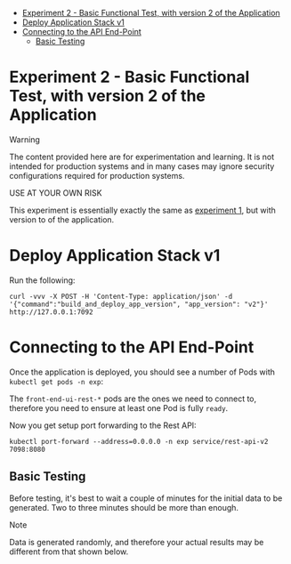 
- [Experiment 2 - Basic Functional Test, with version 2 of the Application](#experiment-2---basic-functional-test-with-version-2-of-the-application)
- [Deploy Application Stack v1](#deploy-application-stack-v1)
- [Connecting to the API End-Point](#connecting-to-the-api-end-point)
  - [Basic Testing](#basic-testing)


# Experiment 2 - Basic Functional Test, with version 2 of the Application

> [!WARNING]
> The content provided here are for experimentation and learning. It is not intended for production systems and in many cases may ignore security configurations required for production systems.
>
> USE AT YOUR OWN RISK

This experiment is essentially exactly the same as [experiment 1](../exp-01/README.md), but with version to of the application.

# Deploy Application Stack v1

Run the following:

```shell
curl -vvv -X POST -H 'Content-Type: application/json' -d '{"command":"build_and_deploy_app_version", "app_version": "v2"}' http://127.0.0.1:7092
```

# Connecting to the API End-Point

Once the application is deployed, you should see a number of Pods with `kubectl get pods -n exp`:

The `front-end-ui-rest-*` pods are the ones we need to connect to, therefore you need to ensure at least one Pod is fully `ready`.

Now you get setup port forwarding to the Rest API:

```shell
kubectl port-forward --address=0.0.0.0 -n exp service/rest-api-v2 7098:8080
```

## Basic Testing

Before testing, it's best to wait a couple of minutes for the initial data to be generated. Two to three minutes should be more than enough.

> [!NOTE]  
> Data is generated randomly, and therefore your actual results may be different from that shown below.


